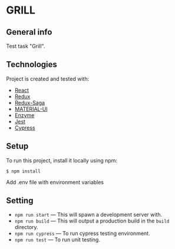 # GRILL

## General info

Test task "Grill".

## Technologies

Project is created and tested with:

- [React](https://github.com/facebook/create-react-app)
- [Redux](https://redux.js.org/)
- [Redux-Saga](https://redux-saga.js.org/)
- [MATERIAL-UI](https://material-ui.com/)
- [Enzyme](https://enzymejs.github.io/enzyme/)
- [Jest](https://jestjs.io/)
- [Cypress](https://www.cypress.io/)

## Setup

To run this project, install it locally using npm:

```
$ npm install
```

Add .env file with environment variables

## Setting

- `npm run start` — This will spawn a development server with.
- `npm run build` — This will output a production build in the `build` directory.
- `npm run cypress` — To run cypress testing environment.
- `npm run test` — To run unit testing.
